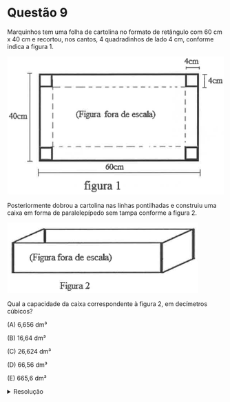 # Questão 9

Marquinhos tem uma folha de cartolina no formato de retângulo com 60 cm x 40 cm e recortou, nos cantos, 4 quadradinhos de lado 4 cm, conforme indica a figura 1.

![image](./questao09_fig01.png)

Posteriormente dobrou a cartolina nas linhas pontilhadas e construiu uma caixa em forma de paralelepípedo sem tampa conforme a figura 2.

![image](./questao09_fig02.png)

Qual a capacidade da caixa correspondente à figura 2, em decímetros cúbicos?

(A) 6,656 dm³

(B) 16,64 dm³

(C) 26,624 dm³

(D) 66,56 dm³

(E) 665,6 dm³

<details>
  <summary>Resolução</summary>
  
  ## Resolução

  A base do paralelepípedo possui lados iguais a 52 cm (60 cm - 8 cm) e 32 cm (40 cm - 8 cm), pois descontamos os lados dos quadrados removidos. A altura do paralelepípedo é, naturalmente, 4 cm.

  ![image](./resolucao09_fig01.png)

  Convertendo em dm, as dimensões são 5,2 dm, 3,2 dm e 0,4 dm. E o volume é calculado pelo produto destes 3 valores:

  \\( \text{volume do paralelepípedo} = \text{5,2} \times \text{3,2} \times{0,4} = \text{6,656}\\) dm³

  ![image](./resolucao09_fig02.png)

  > Resposta: Alternativa (A)
</details>